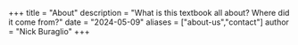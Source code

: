 +++ title = "About" description = "What is this textbook all about?  Where did it come from?" date = "2024-05-09" aliases = ["about-us","contact"] author = "Nick Buraglio" +++


